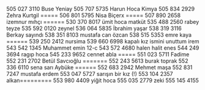 505 027 3110 Buse Yeniay
505 707 5735 Harun Hoca Kimya
505 834 2929 Zehra Kurtgil =====
506 801 5795 Nisa Biçerx =====
507 890 2658 izemnur mıhçı ======
530 370 8017 ümit hoca matküt
535 488 2560 rabey teyze
535 592 0120 zeynel
536 064 5835 İbrahim yaşar
538 319 3116 Berkay sayındı
538 351 8103 mustafa can özcan
538 515 5353 emre kaya ======
539 250 2412 nursima 
539 660 6998 kapalı kız ismini unuttum irem
543 542 1345 Muhammet emin 12-c
543 572 4680 halen halit enes
544 249 3694 ragıp hoca
545 233 9652 cennet abla =====
551 023 5711 Fadime 
552 231 2702 Betül Savcıoğlu =======
552 243 5613 burak toprak
552 336 6110 sena sarı Aybüke ======
552 683 2942 Mehmet maşa
552 831 7247 mustafa erdem
553 047 5727 sarışın bir kız (!)
553 104 2357 alkan=========
553 980 4409 yiğit hoca
555 035 2779 zeki
555 145 4155